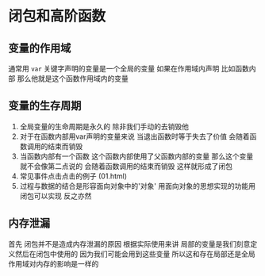 # 闭包和高阶函数

## 变量的作用域

通常用 `var` 关键字声明的变量是一个全局的变量 如果在作用域内声明 比如函数内部 那么他就是这个函数作用域内的变量

## 变量的生存周期

1. 全局变量的生命周期是永久的 除非我们手动的去销毁他
2. 对于在函数内部用var声明的变量来说 当退出函数时等于失去了价值 会随着函数调用的结束而销毁
3. 当函数内部有一个函数 这个函数内部使用了父函数内部的变量 那么这个变量就不会像第二点说的 会随着函数调用的结束而销毁 这样就形成了闭包
4. 常见事件点击点击的例子 (01.html)
5. 过程与数据的结合是形容面向对象中的'对象' 用面向对象的思想实现的功能用闭包可以实现 反之亦然

## 内存泄漏

首先 闭包并不是造成内存泄漏的原因 根据实际使用来讲 局部的变量是我们刻意定义然后在闭包中使用的 因为我们可能会用到这些变量 所以这和存在局部还是全局作用域对内存的影响是一样的 
